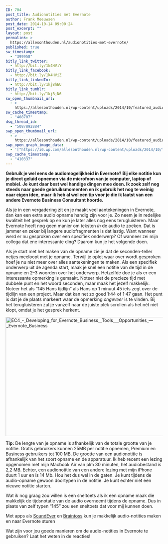 ```yaml
---
ID: 704
post_title: Audionotities met Evernote
author: Frank Meeuwsen
post_date: 2014-10-14 09:00:24
post_excerpt: ""
layout: post
permalink: >
  https://allesonthouden.nl/audionotities-met-evernote/
published: true
sw_timestamp:
  - "399958"
bitly_link_twitter:
  - http://bit.ly/1k4HViY
bitly_link_facebook:
  - http://bit.ly/1k4HViZ
bitly_link_linkedIn:
  - http://bit.ly/1kjBhEU
bitly_link_tumblr:
  - http://bit.ly/1kjBjN6
sw_open_thumbnail_url:
  - >
    https://allesonthouden.nl/wp-content/uploads/2014/10/featured_audio.jpg
sw_cache_timestamp:
  - "408707"
dsq_thread_id:
  - "5087892884"
swp_open_thumbnail_url:
  - >
    https://allesonthouden.nl/wp-content/uploads/2014/10/featured_audio.jpg
swp_open_graph_image_data:
  - '["https://i0.wp.com/allesonthouden.nl/wp-content/uploads/2014/10/featured_audio.jpg?fit=800%2C400&ssl=1",800,400,false]'
swp_cache_timestamp:
  - "410337"
---
```

<strong>Gebruik je wel eens de audiomogelijkheid in Evernote? Bij elke notitie kun je direct geluid opnemen via de microfoon van je computer, laptop of mobiel. Je kunt daar best wel handige dingen mee doen. Ik zoek zelf nog steeds naar goede gebruiksmomenten en ik gebruik het nog te weinig naar eigen idee, maar ik heb al wel een tip voor je die ik laatst van een andere Evernote Business Consultant hoorde.</strong>

<!--more-->

Als je in een vergadering zit en je maakt veel aantekeningen in Evernote, dan kan een extra audio opname handig zijn voor je. Zo neem je in redelijke kwaliteit het gesprek op en kun je later alles nog eens terugluisteren. Maar Evernote heeft nog geen manier om teksten <em>ín</em> de audio te zoeken. Dat is jammer en zeker bij langere audiofragmenten is dat lastig. Want wanneer werd er nu gesproken over een specifiek onderwerp? Of wanneer zei mijn collega dat ene interessante ding? Daarom kun je het volgende doen.

Als je start met het maken van de opname zie je dat de seconden-teller netjes meeloopt met je opname. Terwijl je oplet waar over wordt gesproken hoef je nu niet meer over alles aantekeningen te maken. Als een specifiek onderwerp uit de agenda start, maak je snel een notitie van de tijd in de opname en 2–3 woorden over het onderwerp. Hetzelfde doe je als er een interessante opmerking is gemaakt. Noteer niet de precieze tijd met dubbele punt en het woord seconden, maar maak het jezelf makkelijk. Noteer het als “145 Hans tijdlijn” als Hans op 1 minuut 45 iets zegt over de tijdlijn van een project. Maar dat kan net zo goed 1:44 of 1:47 gaan. Het punt is dat je de plaats markeert waar de opmerking <em>ongeveer</em> is te vinden. Bij het terugluisteren zul je vanzelf naar de juiste plek scrollen als het nét niet klopt, omdat je het gesprek herkent.

<img class="aligncenter wp-image-705" src="http://allesonthouden.nl/wp-content/uploads/2014/10/EC4_-_Developing_for_Evernote_Business__Tools___Opportunities_—_Evernote_Business.jpg" alt="EC4_-_Developing_for_Evernote_Business__Tools___Opportunities_—_Evernote_Business" width="600" height="380" />

<strong>Tip:</strong> De lengte van je opname is afhankelijk van de totale grootte van je notitie. Gratis gebruikers kunnen 25MB per notitie opnemen, Premium en Business gebruikers tot 100 MB. De grootte van een audionotitie is afhankelijk van het soort opname en de apparatuur. Ik heb recent een lezing opgenomen met mijn Macbook Air van plm 30 minuten, het audiobestand is 2,2 MB. Echter, een audionotitie van een andere lezing met mijn iPhone duurt 1 uur en is 14 Mb. Hou het dus wel in de gaten. Je kunt tijdens de audio-opname gewoon doortypen in de notitie. Je kunt echter niet een nieuwe notitie starten.

Wat ik nog graag zou willen is een sneltoets als ik een opname maak die makkelijk de tijdsnotatie van de audio overneemt tijdens de opname. Dus in plaats van zelf typen “145” zou een sneltoets dat voor mij kunnen doen.

Met apps als <a href="https://appcenter.evernote.com/app/soundever/iphone">SoundEver</a> en <a href="http://braintoss.com/">Braintoss</a> kun je makkelijk audio-notities maken en naar Evernote sturen

Wat zijn voor jou goede manieren om de audio-notities in Evernote te gebruiken? Laat het weten in de reacties!